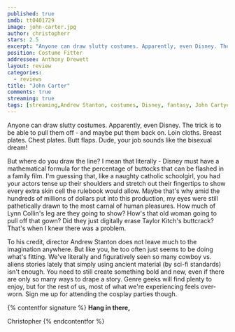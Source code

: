 ```yaml
---
published: true
imdb: tt0401729
image: john-carter.jpg
author: christopherr
stars: 2.5
excerpt: "Anyone can draw slutty costumes. Apparently, even Disney. The trick is to be able to pull them off &ndash; and maybe put them back on. Loin cloths. Breast plates. Chest plates. Butt flaps. Dude, your job sounds like the bisexual dream!"
position: Costume Fitter
addressee: Anthony Drewett
layout: review
categories:
  - reviews
title: "John Carter"
comments: true
streaming: true
tags: [streaming,Andrew Stanton, costumes, Disney, fantasy, John Cartyer, Letters, Lynn Collins, sci-fi, sexy, Taylor Kitch]
---
```

Anyone can draw slutty costumes. Apparently, even Disney. The trick is to be able to pull them off - and maybe put them back on. Loin cloths. Breast plates. Chest plates. Butt flaps. Dude, your job sounds like the bisexual dream!

But where do you draw the line? I mean that literally - Disney must have a mathematical formula for the percentage of buttocks that can be flashed in a family film. I'm guessing that, like a naughty catholic schoolgirl, you had your actors tense up their shoulders and stretch out their fingertips to show every extra skin cell the rulebook would allow. Maybe that's why amid the hundreds of millions of dollars put into this production, my eyes were still pathetically drawn to the most carnal of human pleasures. How much of Lynn Collin's leg are they going to show? How's that old woman going to pull off that gown? Did they just digitally erase Taylor Kitch's buttcrack? That's when I knew there was a problem.

To his credit, director Andrew Stanton does not leave much to the imagination anywhere. But like you, he too often just seems to be doing what's fitting. We've literally and figuratively seen so many cowboy vs. aliens stories lately that simply using ancient material (by sci-fi standards) isn't enough. You need to still create something bold and new, even if there are only so many ways to drape a story. Genre geeks will find plenty to enjoy, but for the rest of us, most of what we're experiencing feels over-worn. Sign me up for attending the cosplay parties though.

{% contentfor signature %}
**Hang in there,**

Christopher
{% endcontentfor %}